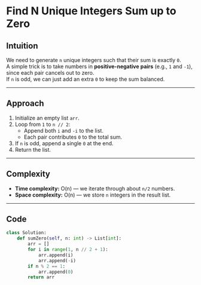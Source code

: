 # Find N Unique Integers Sum up to Zero

## Intuition

We need to generate `n` unique integers such that their sum is exactly `0`.  
A simple trick is to take numbers in **positive-negative pairs** (e.g., `1` and `-1`), since each pair cancels out to zero.  
If `n` is odd, we can just add an extra `0` to keep the sum balanced.

---

## Approach

1. Initialize an empty list `arr`.
2. Loop from `1` to `n // 2`:
   - Append both `i` and `-i` to the list.
   - Each pair contributes `0` to the total sum.
3. If `n` is odd, append a single `0` at the end.
4. Return the list.

---

## Complexity

- **Time complexity:** O(n) — we iterate through about `n/2` numbers.
- **Space complexity:** O(n) — we store `n` integers in the result list.

---

## Code

```python
class Solution:
    def sumZero(self, n: int) -> List[int]:
        arr = []
        for i in range(1, n // 2 + 1):
            arr.append(i)
            arr.append(-i)
        if n % 2 == 1:
            arr.append(0)
        return arr

```
